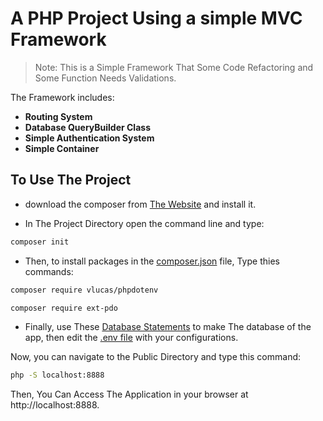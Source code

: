 # A PHP Project Using a simple MVC Framework

> Note: This is a Simple Framework That Some Code Refactoring and
> Some Function Needs Validations.
 
The Framework includes:

- **Routing System**
- **Database QueryBuilder Class**
- **Simple Authentication System**
- **Simple Container**

## To Use The Project

- download the composer from [The Website](https://getcomposer.org/) and install it.

- In The Project Directory open the command line and type:
```bash
composer init
```
- Then, to install packages in the [composer.json](https://github.com/AhmedElazony/php-mvc-project/blob/main/composer.json) file, Type thies commands:
```bash
composer require vlucas/phpdotenv
```
```bash
composer require ext-pdo
```

- Finally, use These [Database Statements](https://github.com/AhmedElazony/php-mvc-project/blob/main/databaseFile.sql) to make The database of the app, then edit the [.env file](https://github.com/AhmedElazony/php-mvc-project/blob/main/.env) with your configurations.

Now, you can navigate to the Public Directory and type this command:
```bash
php -S localhost:8888
```
Then, You Can Access The Application in your browser at http://localhost:8888.
